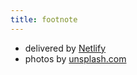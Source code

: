 ```yaml
---
title: footnote
---
```


* delivered by [Netlify](https://www.netlify.com/)
* photos by [unsplash.com](https://unsplash.com)
